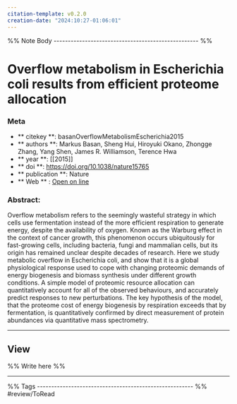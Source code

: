 ```yaml
---
citation-template: v0.2.0
creation-date: "2024:10:27-01:06:01"
---
```


%% Note Body --------------------------------------------------- %%
# Overflow metabolism in Escherichia coli results from efficient proteome allocation

### Meta
- ** citekey **: basanOverflowMetabolismEscherichia2015
- ** authors **: Markus Basan, Sheng Hui, Hiroyuki Okano, Zhongge Zhang, Yang Shen, James R. Williamson, Terence Hwa
- ** year **: [[2015]]
- ** doi **: https://doi.org/10.1038/nature15765
- ** publication **: Nature
- ** Web ** : [Open on line]()


### Abstract:
Overflow metabolism refers to the seemingly wasteful strategy in which cells use fermentation instead of the more efficient respiration to generate energy, despite the availability of oxygen. Known as the Warburg effect in the context of cancer growth, this phenomenon occurs ubiquitously for fast-growing cells, including bacteria, fungi and mammalian cells, but its origin has remained unclear despite decades of research. Here we study metabolic overflow in Escherichia coli, and show that it is a global physiological response used to cope with changing proteomic demands of energy biogenesis and biomass synthesis under different growth conditions. A simple model of proteomic resource allocation can quantitatively account for all of the observed behaviours, and accurately predict responses to new perturbations. The key hypothesis of the model, that the proteome cost of energy biogenesis by respiration exceeds that by fermentation, is quantitatively confirmed by direct measurement of protein abundances via quantitative mass spectrometry.

___

## View

%% Write here %%





___
%% Tags  ------------------------------------------------------- %%
#review/ToRead
